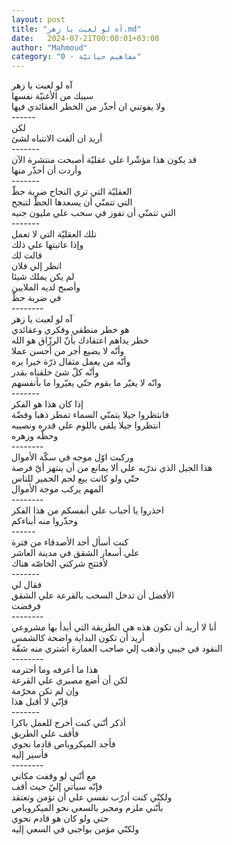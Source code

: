 ```yaml
---
layout: post
title: "آه لو لعبت يا زهر.md"
date:   2024-07-21T00:00:01+03:00
author: "Mahmoud"
category: "0 - مفاهيم حياتيّة"
---
```

آه لو لعبت يا زهر\
سيبك من الأغنيّة نفسها\
ولا يفوتني ان أحذّر من الخطر العقائدي فيها\
\-\-\-\-\--\
لكن\
أريد ان ألفت الانتباه لشئ\
\-\-\-\-\-\--\
قد يكون هذا مؤشّرا علي عقليّة أصبحت منتشرة الآن\
وأردت أن أحذّر منها\
\-\-\-\-\-\--\
العقليّة التي تري النجاح ضربة حظّ\
التي تتمنّي أن يسعدها الحظّ لتنجح\
التي تتمنّي أن تفوز في سحب علي مليون جنيه\
\-\-\-\-\-\--\
تلك العقليّة التي لا تعمل\
وإذا عاتبتها علي ذلك\
قالت لك\
انظر إلي فلان\
لم يكن يملك شيئا\
وأصبح لديه الملايين\
في ضربة حظّ\
\-\-\-\-\-\-\--\
آه لو لعبت يا زهر\
هو خطر منطقي وفكري وعقائدي\
خطر يداهم اعتقادك بأنّ الرزّاق هو الله\
وأنّه لا يضيع أجر من أحسن عملا\
وأنّه من يعمل مثقال ذرّة خيرا يره\
وأنّه كلّ شئ خلقناه بقدر\
وانّه لا يغيّر ما بقوم حتّي يغيّروا ما بأنفسهم\
\-\-\-\-\-\--\
إذا كان هذا هو الفكر\
فانتظروا جيلا يتمنّي السماء تمطر ذهبا وفضّة\
انتظروا جيلا يلقي باللوم علي قدره ونصيبه\
وحظّه وزهره\
\-\-\-\-\-\-\--\
وركبت اوّل موجه في سكّة الأموال\
هذا الجيل الذي ندرّبه علي ألا يمانع من أن ينتهز أيّ
فرصة\
حتّي ولو كانت بيع لحم الحمير للناس\
المهم يركب موجة الأموال\
\-\-\-\-\-\-\--\
احذروا يا أحباب علي أنفسكم من هذا الفكر\
وحذّروا منه أبناءكم\
\-\-\-\-\--\
كنت أسأل أحد الأصدقاء من فترة\
علي أسعار الشقق في مدينة العاشر\
لأفتتح شركتي الخاصّه هناك\
\-\-\-\-\-\--\
فقال لي\
الأفضل أن تدخل السحب بالقرعة علي الشقق\
فرفضت\
\-\-\-\-\-\-\--\
أنا لا أريد أن تكون هذه هي الطريقة التي أبدأ بها
مشروعي\
أريد أن تكون البداية واضحة كالشمس\
النقود في جيبي وأذهب إلي صاحب العمارة أشتري منه
شقّة\
\-\-\-\-\-\-\--\
هذا ما أعرفه وما أحترمه\
لكن أن أضع مصيري علي القرعة\
وإن لم تكن محرّمة\
فإنّي لا أقبل هذا\
\-\-\-\-\-\--\
أذكر أنّني كنت أخرج للعمل باكرا\
فأقف علي الطريق\
فأجد الميكروباص قادما نحوي\
فأسير إليه\
\-\-\-\-\-\-\--\
مع أنّني لو وقفت مكاني\
فإنّه سيأتي إليّ حيث أقف\
ولكنّي كنت أدرّب نفسي علي أن تؤمن وتعتقد\
بأنّني ملزم ومجبر بالسعي نحو الميكروباص\
حتي ولو كان هو قادم نحوي\
ولكنّي مؤمن بواجبي في السعي إليه
